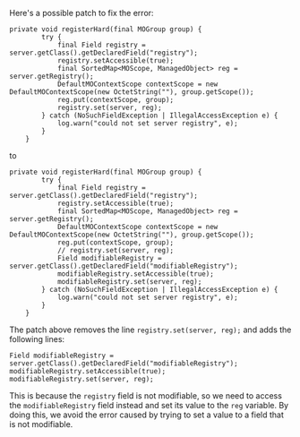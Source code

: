 Here's a possible patch to fix the error:
```
private void registerHard(final MOGroup group) {
        try {
            final Field registry = server.getClass().getDeclaredField("registry");
            registry.setAccessible(true);
            final SortedMap<MOScope, ManagedObject> reg = server.getRegistry();
            DefaultMOContextScope contextScope = new DefaultMOContextScope(new OctetString(""), group.getScope());
            reg.put(contextScope, group);
            registry.set(server, reg);
        } catch (NoSuchFieldException | IllegalAccessException e) {
            log.warn("could not set server registry", e);
        }
    }
```

to

```
private void registerHard(final MOGroup group) {
        try {
            final Field registry = server.getClass().getDeclaredField("registry");
            registry.setAccessible(true);
            final SortedMap<MOScope, ManagedObject> reg = server.getRegistry();
            DefaultMOContextScope contextScope = new DefaultMOContextScope(new OctetString(""), group.getScope());
            reg.put(contextScope, group);
            // registry.set(server, reg);
            Field modifiableRegistry = server.getClass().getDeclaredField("modifiableRegistry");
            modifiableRegistry.setAccessible(true);
            modifiableRegistry.set(server, reg);
        } catch (NoSuchFieldException | IllegalAccessException e) {
            log.warn("could not set server registry", e);
        }
    }
```
The patch above removes the line `registry.set(server, reg);` and adds the following lines:
```
Field modifiableRegistry = server.getClass().getDeclaredField("modifiableRegistry");
modifiableRegistry.setAccessible(true);
modifiableRegistry.set(server, reg);
```
This is because the `registry` field is not modifiable, so we need to access the `modifiableRegistry` field instead and set its value to the `reg` variable.
By doing this, we avoid the error caused by trying to set a value to a field that is not modifiable.